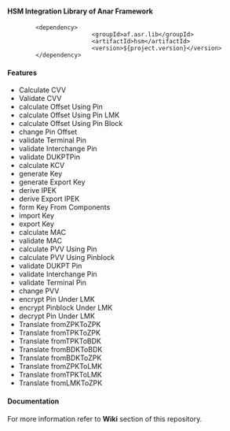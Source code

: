 #### HSM Integration Library of Anar Framework 


```
		<dependency>
                        <groupId>af.asr.lib</groupId>
                        <artifactId>hsm</artifactId>
                        <version>${project.version}</version>
		</dependency>

```

#### Features



- Calculate CVV
- Validate CVV
- calculate Offset Using Pin
- calculate Offset Using Pin LMK
- calculate Offset Using Pin Block
- change Pin Offset
- validate Terminal Pin
- validate Interchange Pin
- validate DUKPTPin
- calculate KCV
- generate Key
- generate Export Key
- derive IPEK
- derive Export IPEK
- form Key From Components
- import Key
- export Key
- calculate MAC
- validate MAC
- calculate PVV Using Pin
- calculate PVV Using Pinblock 
- validate DUKPT Pin 
- validate Interchange Pin
- validate Terminal Pin
- change PVV
- encrypt Pin Under LMK
- encrypt Pinblock Under LMK
- decrypt Pin Under LMK
- Translate fromZPKToZPK
- Translate fromTPKToZPK
- Translate fromTPKToBDK
- Translate fromBDKToBDK
- Translate fromBDKToZPK
- Translate fromZPKToLMK
- Translate fromTPKToLMK
- Translate fromLMKToZPK

#### Documentation 

For more information refer to **Wiki** section of this repository. 
